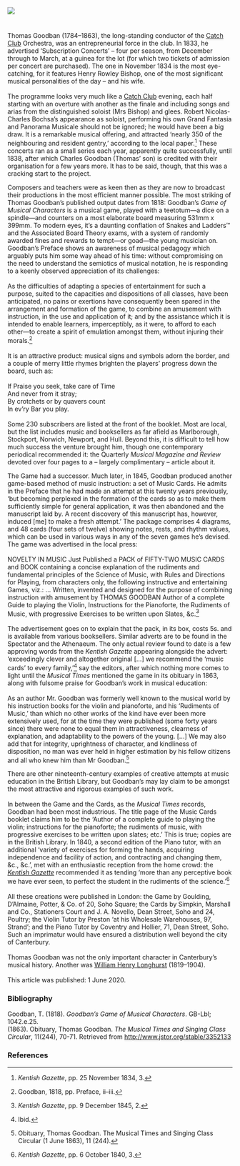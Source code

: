 <a href="https://www.kent-maps.online"><img src="https://www.kent-maps.online/juncture/ve-button.png"></a>
<param ve-config title="Thomas Goodban (1784-1863)" author="Dr Chris Price" layout="vtl" banner="https://raw.githubusercontent.com/kent-map/images/main/banners/19c.jpg">

<param ve-entity eid="Q29303" aliases="Canterbury">

#

Thomas Goodban (1784–1863), the long-standing conductor of the [Catch Club](https://www.youtube.com/watch?reload=9&v=dbKAb18w72c&t=11s) Orchestra, was an entrepreneurial force in the club. In 1833, he advertised ‘Subscription Concerts’ – four per season, from December through to March, at a guinea for the lot (for which two tickets of admission per concert are purchased). The one in November 1834 is the most eye-catching, for it features Henry Rowley Bishop, one of the most significant musical personalities of the day – and his wife.
<br><br>
The programme looks very much like a [Catch Club](/music/19c-catch-club) evening, each half starting with an overture with another as the finale and including songs and arias from the distinguished soloist (Mrs Bishop) and glees. Robert Nicolas-Charles Bochsa’s appearance as soloist, performing his own Grand Fantasia and Panorama Musicale should not be ignored; he would have been a big draw. It is a remarkable musical offering, and attracted ‘nearly 350 of the neighbouring and resident gentry,’ according to the local paper.[^ref1]  These concerts ran as a small series each year, apparently quite successfully, until 1838, after which Charles Goodban (Thomas’ son) is credited with their organisation for a few years more. It has to be said, though, that this was a cracking start to the project.
<param ve-media url="https://upload.wikimedia.org/wikipedia/commons/b/b0/Henry_Rowley_Bishop_%281786-1855%29_-_Foresters%2C_sound_-_Atelier_Vocal_des_Herbiers_%28petit_ensemble_Amarante%29_-_1993.ogg" label="Henry Rowley Bishop Foresters sound - Aterlier Vocal des Herbiers petit ensemble Amarante" attribution="Jo Laporte, Public domain, via Wikimedia Commons">

Composers and teachers were as keen then as they are now to broadcast their productions in the most efficient manner possible. The most striking of Thomas Goodban’s published output dates from 1818: Goodban’s _Game of Musical Characters_ is a musical game, played with a teetotum—a dice on a spindle—and counters on a most elaborate board measuring 531mm x 399mm. To modern eyes, it’s a daunting conflation of Snakes and Ladders™ and the Associated Board Theory exams, with a system of randomly awarded fines and rewards to tempt—or goad—the young musician on. Goodban’s Preface shows an awareness of musical pedagogy which arguably puts him some way ahead of his time: without compromising on the need to understand the semiotics of musical notation, he is responding to a keenly observed appreciation of its challenges:
<br><br>
As the difficulties of adapting a species of entertainment for such a purpose, suited to the capacities and dispositions of all classes, have been anticipated, no pains or exertions have consequently been spared in the arrangement and formation of the game, to combine an amusement with instruction, in the use and application of it; and by the assistance which it is intended to enable learners, imperceptibly, as it were, to afford to each other—to create a spirit of emulation amongst them, without injuring their morals.[^ref2] 
<br><br> 
It is an attractive product: musical signs and symbols adorn the border, and a couple of merry little rhymes brighten the players’ progress down the board, such as:
<br><br>
If Praise you seek, take care of Time   
And never from it stray;   
By crotchets or by quavers count   
In ev’ry Bar you play.
<br><br>
Some 230 subscribers are listed at the front of the booklet. Most are local, but the list includes music and booksellers as far afield as Marlborough, Stockport, Norwich, Newport, and Hull. Beyond this, it is difficult to tell how much success the venture brought him, though one contemporary periodical recommended it: the Quarterly _Musical Magazine and Review_ devoted over four pages to a – largely complimentary – article about it. 
<param ve-image url="/images/MusicalCharacters-797x1024.jpg" label="Goodban’s Game of Musical Characters. Published in 1818" attribution="By kind permission of Walter Havighurst Special Collections, Miami University">

The Game had a successor. Much later, in 1845, Goodban produced another game-based method of music instruction: a set of Music Cards. He admits in the Preface that he had made an attempt at this twenty years previously, ‘but becoming perplexed in the formation of the cards so as to make them sufficiently simple for general application, it was then abandoned and the manuscript laid by. A recent discovery of this manuscript has, however, induced [me] to make a fresh attempt.’ The package comprises 4 diagrams, and 48 cards (four sets of twelve) showing notes, rests, and rhythm values, which can be used in various ways in any of the seven games he’s devised. The game was advertised in the local press: 
<br><br>
NOVELTY IN MUSIC
Just Published a PACK of FIFTY-TWO MUSIC CARDS and BOOK containing a concise explanation of the rudiments and fundamental principles of the Science of Music, with Rules and Directions for Playing, from characters only, the following instructive and entertaining Games, viz.: …
Written, invented and designed for the purpose of combining instruction with amusement by
THOMAS GOODBAN
Author of a complete Guide to playing the Violin, Instructions for the Pianoforte, the Rudiments of Music, with progressive Exercises to be written upon Slates, &c.[^ref3]
<br><br>
The advertisement goes on to explain that the pack, in its box, costs 5s. and is available from various booksellers. Similar adverts are to be found in the Spectator and the Athenaeum. The only actual review found to date is a few approving words from the _Kentish Gazette_ appearing alongside the advert: ‘exceedingly clever and altogether original […] we recommend the ‘music cards’ to every family,’[^ref4]  say the editors, after which nothing more comes to light until the _Musical Times_ mentioned the game in its obituary in 1863, along with fulsome praise for Goodban’s work in musical education:
<br><br>
As an author Mr. Goodban was formerly well known to the musical world by his instruction books for the violin and pianoforte, and his ‘Rudiments of Music,’ than which no other works of the kind have ever been more extensively used, for at the time they were published (some forty years since) there were none to equal them in attractiveness, clearness of explanation, and adaptability to the powers of the young. [...] We may also add that for integrity, uprightness of character, and kindliness of disposition, no man was ever held in higher estimation by his fellow citizens and all who knew him than Mr Goodban.[^ref5] 
<param ve-image url="https://upload.wikimedia.org/wikipedia/commons/d/d2/Richard_Dadd_-_The_Music_Lesson_or_the_Governess%2C_a_Sketch_-_B1981.25.2575_-_Yale_Center_for_British_Art.jpg" label="The Music Lesson or the Governess" attribution="Richard Dadd, CC0, via Wikimedia Commons, Yale Center for Art">

There are other nineteenth-century examples of creative attempts at music education in the British Library, but Goodban’s may lay claim to be amongst the most attractive and rigorous examples of such work. 
<br><br>
In between the Game and the Cards, as the _Musical Times_ records, Goodban had been most industrious. The title page of the Music Cards booklet claims him to be the ‘Author of a complete guide to playing the violin; instructions for the pianoforte; the rudiments of music, with progressive exercises to be written upon slates; etc.’ This is true; copies are in the British Library. In 1840, a second edition of the Piano tutor, with an additional ‘variety of exercises for forming the hands, acquiring independence and facility of action, and contracting and changing them, &c., &c.’, met with an enthusiastic reception from the home crowd: the [_Kentish Gazette_](/18c/18c-kentish-gazette) recommended it as tending ‘more than any perceptive book we have ever seen, to perfect the student in the rudiments of the science.’[^ref6] 
<br><br>
All these creations were published in London: the Game by Goulding, D’Almaine, Potter, & Co. of 20, Soho Square; the Cards by Simpkin, Marshall and Co., Stationers Court and J. A. Novello, Dean Street, Soho and 24, Poultry; the Violin Tutor by Preston ‘at his Wholesale Warehouses, 97, Strand’; and the Piano Tutor by Coventry and Hollier, 71, Dean Street, Soho. Such an imprimatur would have ensured a distribution well beyond the city of Canterbury.
<br><br>
Thomas Goodban was not the only important character in Canterbury’s musical history. Another was [William Henry Longhurst](/music/19c-william-longhurst-biography) (1819–1904).
<br><br>
This article was published: 1 June 2020.

### Bibliography
Goodban, T. (1818). _Goodban’s Game of Musical Characters_. GB-Lbl; 1042.e.25.   
(1863). Obituary, Thomas Goodban. _The Musical Times and Singing Class Circular_, 11(244), 70-71. Retrieved from http://www.jstor.org/stable/3352133   

### References
[^ref1]: _Kentish Gazette_, pp. 25 November 1834, 3.   
[^ref2]: Goodban, 1818, pp. Preface, ii–iii.   
[^ref3]: _Kentish Gazette_, pp. 9 December 1845, 2.   
[^ref4]: Ibid.   
[^ref5]: Obituary, Thomas Goodban. The Musical Times and Singing Class Circular (1 June 1863), 11 (244).   
[^ref6]:  _Kentish Gazette_, pp. 6 October 1840, 3.   

